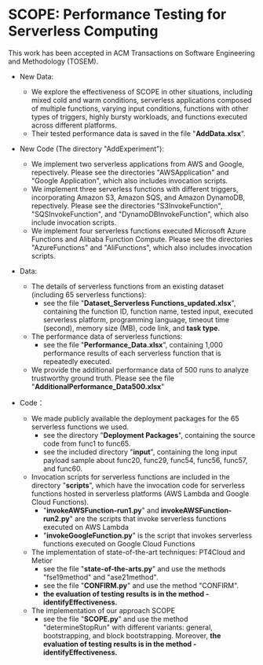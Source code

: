 # SCOPE: Performance Testing for Serverless Computing

This work has been accepted in ACM Transactions on Software Engineering and Methodology (TOSEM).


- New Data:
    - We explore the effectiveness of SCOPE in other situations, including mixed cold and warm conditions, serverless applications composed of multiple functions, varying input conditions, functions with other types of triggers, highly bursty workloads, and functions executed across different platforms.
    - Their tested performance data is saved in the file "**AddData.xlsx**".

- New Code (The directory "AddExperiment"):
    - We implement two serverless applications from AWS and Google, repectively. Please see the directories "AWSApplication" and "Google Application", which also includes invocation scripts.
    - We implement three serverless functions with different triggers, incorporating Amazon S3, Amazon SQS, and Amazon DynamoDB, repectively. Please see the directories "S3InvokeFunction", "SQSInvokeFunction", and "DynamoDBInvokeFunction", which also include invocation scripts.
    - We implement four serverless functions executed Microsoft Azure Functions and Alibaba Function Compute. Please see the directories "AzureFunctions" and "AliFunctions", which also includes invocation scripts.


- Data:
    - The details of serverless functions from an existing dataset (including 65 serverless functions):
        - see the file "**Dataset_Serverless Functions_updated.xlsx**", containing the function ID, function name, tested input, executed serverless platform, programming language, timeout time (second), memory size (MB), code link, and **task type**.
    - The performance data of serverless functions:
        - see the file "**Performance_Data.xlsx**", containing 1,000 performance results of each serverless function that is repeatedly executed.
    - We provide the additional performance data of 500 runs to analyze trustworthy ground truth. Please see the file "**AdditionalPerformance_Data500.xlsx**"
      

- Code：
    - We made publicly available the deployment packages for the 65 serverless functions we used.
        - see the directory "**Deployment Packages**", containing the source code from func1 to func65.
        - see the included directory "**input**", containing the long input payload sample about func20, func29, func54, func56, func57, and func60.
    - Invocation scripts for serverless functions are included in the directory "**scripts**", which have the invocation code for serverless functions hosted in serverless platforms (AWS Lambda and Google Cloud Functions).
      - "**invokeAWSFunction-run1.py**" and **invokeAWSFunction-run2.py**" are the scripts that invoke serverless functions executed on AWS Lambda
      - "**invokeGoogleFunction.py**" is the script that invokes serverless functions executed on Google Cloud Functions
    - The implementation of state-of-the-art techniques: PT4Cloud and Metior
        - see the file "**state-of-the-arts.py**" and use the methods "fse19method" and "ase21method".
        - see the file "**CONFIRM.py**" and use the method "CONFIRM".
        - **the evaluation of testing results is in the method - identifyEffectiveness.**
    -  The implementation of our approach SCOPE
        - see the file "**SCOPE.py**" and use the method "determineStopRun" with different variants: general, bootstrapping, and block bootstrapping. Moreover, **the evaluation of testing results is in the method - identifyEffectiveness.**
        
 
